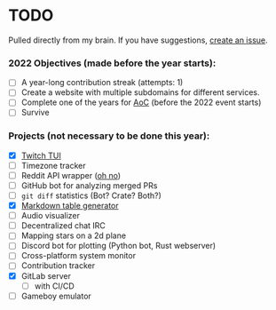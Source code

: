 # TODO

Pulled directly from my brain. If you have suggestions, [create an issue](https://github.com/Xithrius/TODO/issues/new).

### 2022 Objectives (made before the year starts):
- [ ] A year-long contribution streak (attempts: 1)
- [ ] Create a website with multiple subdomains for different services.
- [ ] Complete one of the years for [AoC](https://adventofcode.com/) (before the 2022 event starts)
- [ ] Survive

### Projects (not necessary to be done this year):
- [x] [Twitch TUI](https://github.com/Xithrius/twitch-tui)
- [ ] Timezone tracker
- [ ] Reddit API wrapper ([oh no](https://www.reddit.com/dev/api))
- [ ] GitHub bot for analyzing merged PRs
- [ ] `git diff` statistics (Bot? Crate? Both?)
- [x] [Markdown table generator](https://github.com/Xithrius/markdown-table-rs)
- [ ] Audio visualizer
- [ ] Decentralized chat IRC
- [ ] Mapping stars on a 2d plane
- [ ] Discord bot for plotting (Python bot, Rust webserver)
- [ ] Cross-platform system monitor
- [ ] Contribution tracker
- [x] GitLab server
  - [ ] with CI/CD 
- [ ] Gameboy emulator
